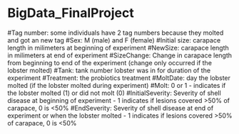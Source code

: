 # BigData_FinalProject

#Tag number: some individuals have 2 tag numbers because they molted and got an new tag
#Sex: M (male) and F (female)
#Initial size: carapace length in milimeters at beginning of experiment
#NewSize: carapace length in milimeters at end of experiment
#SizeChange: Change in carapace length from beginning to end of the experiment (change only occurred if the lobster molted)
#Tank: tank number lobster was in for duration of the experiment
#Treatment: the probiotics treatment
#MoltDate: day the lobster molted (if the lobster molted during  experiment)
#Molt: 0 or 1 - indicates if the lobster molted (1) or did not molt (0)
#InitialSeverity: Severity of shell disease at beginning of experiment - 1 indicates if lesions covered >50% of carapace, 0 is <50%
#EndSeverity: Severity of shell disease at end of experiment or when the lobster molted - 1 indicates if lesions covered >50% of carapace, 0 is <50%
